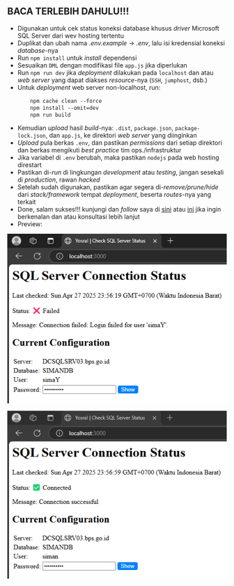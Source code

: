 ## BACA TERLEBIH DAHULU!!!
- Digunakan untuk cek status koneksi database khusus *driver* Microsoft SQL Server dari wev hosting tertentu
- Duplikat dan ubah nama *.env.example* -> *.env*, lalu isi kredensial koneksi *database*-nya
- Run `npm install` untuk *install* dependensi
- Sesuaikan `DML` dengan modifikasi file `app.js`  jika diperlukan
- Run `npm run dev` jika *deployment* dilakukan pada  `localhost` dan atau *web server* yang dapat diakses *resource*-nya (`SSH`, `jumphost`, dsb.)
- Untuk *deployment* web server non-localhost, run:
    ``` rm -rf node_modules .dist
        npm cache clean --force
        npm install --omit=dev
        npm run build
    ```
- Kemudian *upload* hasil *build*-nya: `.dist`, `package.json`, `package-lock.json`, dan `app.js`,  ke direktori *web server* yang diinginkan
- *Upload* pula berkas `.env`, dan pastikan *permissions* dari setiap direktori dan berkas mengikuti *best practice* tim ops./infrastruktur
- Jika variabel di `.env` berubah, maka pastikan `nodejs` pada web hosting direstart
- Pastikan di-*run* di lingkungan *development* atau *testing*, jangan sesekali di *production*, rawan *hacked*
- Setelah sudah digunakan, pastikan agar segera di-*remove/prune/hide* dari *stack/framework* tempat *deployment*, beserta *routes*-nya yang terkait
- Done, salam sukses!!! kunjungi dan *follow* saya di [sini](https://github.com/red-ruby-quay) atau [ini](https://git.bps.go.id/yosral) jika ingin berkenalan dan atau konsultasi lebih lanjut
- Preview:

![Failed Connection](miscellaneous/failed_connection.png)

![Success Connection](miscellaneous/success_connection.png)